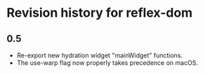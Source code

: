 # Revision history for reflex-dom

## 0.5

* Re-export new hydration widget "mainWidget" functions.
* The use-warp flag now properly takes precedence on macOS.
